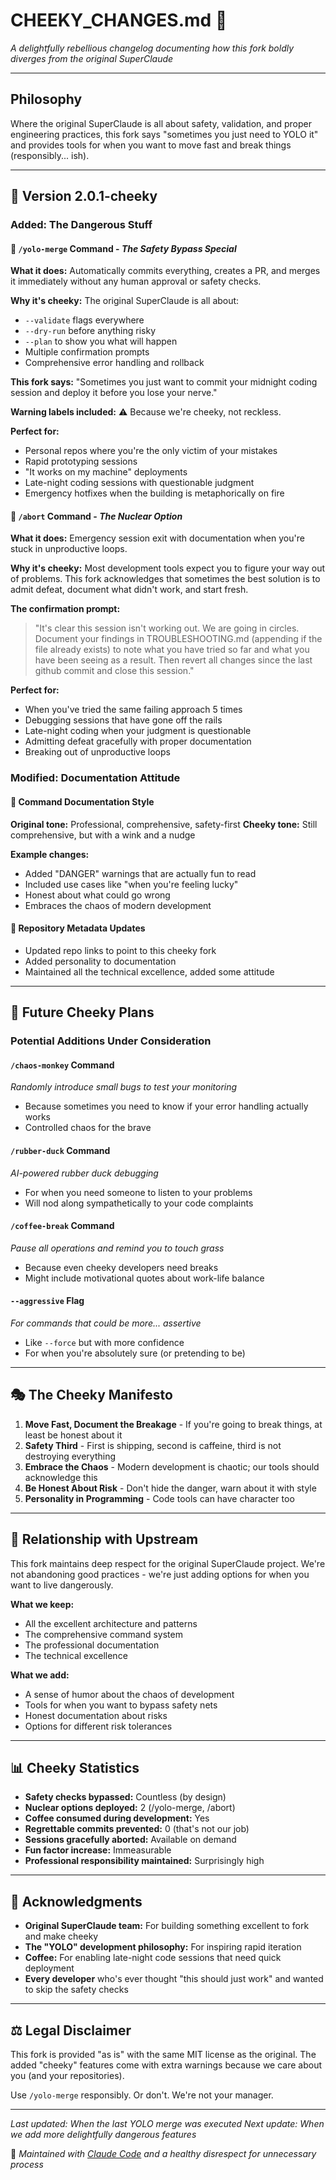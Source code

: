 # CHEEKY_CHANGES.md 🤪

*A delightfully rebellious changelog documenting how this fork boldly diverges from the original SuperClaude*

---

## Philosophy

Where the original SuperClaude is all about safety, validation, and proper engineering practices, this fork says "sometimes you just need to YOLO it" and provides tools for when you want to move fast and break things (responsibly... ish).

---

## 🚀 Version 2.0.1-cheeky

### Added: The Dangerous Stuff

#### 🎯 `/yolo-merge` Command - *The Safety Bypass Special*
**What it does:** Automatically commits everything, creates a PR, and merges it immediately without any human approval or safety checks.

**Why it's cheeky:** The original SuperClaude is all about:
- `--validate` flags everywhere
- `--dry-run` before anything risky  
- `--plan` to show you what will happen
- Multiple confirmation prompts
- Comprehensive error handling and rollback

**This fork says:** "Sometimes you just want to commit your midnight coding session and deploy it before you lose your nerve." 

**Warning labels included:** ⚠️ Because we're cheeky, not reckless.

**Perfect for:**
- Personal repos where you're the only victim of your mistakes
- Rapid prototyping sessions
- "It works on my machine" deployments
- Late-night coding sessions with questionable judgment
- Emergency hotfixes when the building is metaphorically on fire

#### 🛑 `/abort` Command - *The Nuclear Option*
**What it does:** Emergency session exit with documentation when you're stuck in unproductive loops.

**Why it's cheeky:** Most development tools expect you to figure your way out of problems. This fork acknowledges that sometimes the best solution is to admit defeat, document what didn't work, and start fresh.

**The confirmation prompt:** 
> "It's clear this session isn't working out. We are going in circles. Document your findings in TROUBLESHOOTING.md (appending if the file already exists) to note what you have tried so far and what you have been seeing as a result. Then revert all changes since the last github commit and close this session."

**Perfect for:**
- When you've tried the same failing approach 5 times
- Debugging sessions that have gone off the rails
- Late-night coding when your judgment is questionable
- Admitting defeat gracefully with proper documentation
- Breaking out of unproductive loops

### Modified: Documentation Attitude

#### 📝 Command Documentation Style
**Original tone:** Professional, comprehensive, safety-first
**Cheeky tone:** Still comprehensive, but with a wink and a nudge

**Example changes:**
- Added "DANGER" warnings that are actually fun to read
- Included use cases like "when you're feeling lucky"
- Honest about what could go wrong
- Embraces the chaos of modern development

#### 🎨 Repository Metadata Updates
- Updated repo links to point to this cheeky fork
- Added personality to documentation
- Maintained all the technical excellence, added some attitude

---

## 🔮 Future Cheeky Plans

### Potential Additions Under Consideration

#### `/chaos-monkey` Command
*Randomly introduce small bugs to test your monitoring*
- Because sometimes you need to know if your error handling actually works
- Controlled chaos for the brave


#### `/rubber-duck` Command  
*AI-powered rubber duck debugging*
- For when you need someone to listen to your problems
- Will nod along sympathetically to your code complaints

#### `/coffee-break` Command
*Pause all operations and remind you to touch grass*
- Because even cheeky developers need breaks
- Might include motivational quotes about work-life balance

#### `--aggressive` Flag
*For commands that could be more... assertive*
- Like `--force` but with more confidence
- For when you're absolutely sure (or pretending to be)

---

## 🎭 The Cheeky Manifesto

1. **Move Fast, Document the Breakage** - If you're going to break things, at least be honest about it
2. **Safety Third** - First is shipping, second is caffeine, third is not destroying everything
3. **Embrace the Chaos** - Modern development is chaotic; our tools should acknowledge this
4. **Be Honest About Risk** - Don't hide the danger, warn about it with style
5. **Personality in Programming** - Code tools can have character too

---

## 🤝 Relationship with Upstream

This fork maintains deep respect for the original SuperClaude project. We're not abandoning good practices - we're just adding options for when you want to live dangerously.

**What we keep:**
- All the excellent architecture and patterns
- The comprehensive command system
- The professional documentation
- The technical excellence

**What we add:**
- A sense of humor about the chaos of development
- Tools for when you want to bypass safety nets
- Honest documentation about risks
- Options for different risk tolerances

---

## 📊 Cheeky Statistics

- **Safety checks bypassed:** Countless (by design)
- **Nuclear options deployed:** 2 (/yolo-merge, /abort)
- **Coffee consumed during development:** Yes
- **Regrettable commits prevented:** 0 (that's not our job)
- **Sessions gracefully aborted:** Available on demand
- **Fun factor increase:** Immeasurable
- **Professional responsibility maintained:** Surprisingly high

---

## 🙏 Acknowledgments

- **Original SuperClaude team:** For building something excellent to fork and make cheeky
- **The "YOLO" development philosophy:** For inspiring rapid iteration
- **Coffee:** For enabling late-night code sessions that need quick deployment
- **Every developer** who's ever thought "this should just work" and wanted to skip the safety checks

---

## ⚖️ Legal Disclaimer

This fork is provided "as is" with the same MIT license as the original. The added "cheeky" features come with extra warnings because we care about you (and your repositories). 

Use `/yolo-merge` responsibly. Or don't. We're not your manager.

---

*Last updated: When the last YOLO merge was executed*
*Next update: When we add more delightfully dangerous features*

🤖 *Maintained with [Claude Code](https://claude.ai/code) and a healthy disrespect for unnecessary process*